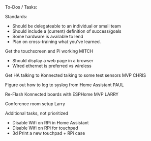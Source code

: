 To-Dos / Tasks:

Standards:
- Should be delegateable to an individual or small team
- Should include a (current) definition of success/goals
- Some hardware is available to lend
- Plan on cross-training what you've learned.


Get the touchscreen and Pi working  MITCH
- Should display a web page in a browser
- Wired ethernet is preferred vs wireless


Get HA talking to Konnected talking to some test sensors MVP  CHRIS



Figure out how to log to syslog from Home Assistant  PAUL



Re-Flash Konnected boards with ESPHome MVP LARRY

Conference room setup Larry

Additional tasks, not prioritized
- Disable Wifi on RPi in Home Assistant
- Disable Wifi on RPi for touchpad
- 3d Print a new touchpad + RPi case
